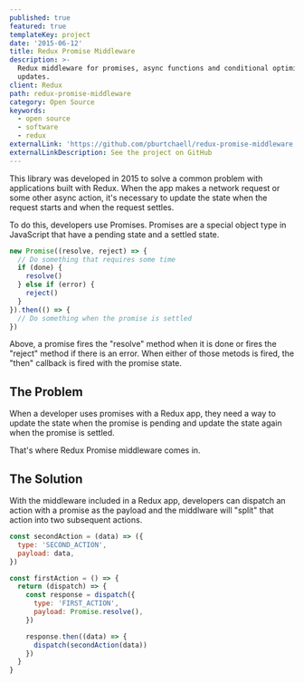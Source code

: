 ```yaml
---
published: true
featured: true
templateKey: project
date: '2015-06-12'
title: Redux Promise Middleware
description: >-
  Redux middleware for promises, async functions and conditional optimistic
  updates.
client: Redux
path: redux-promise-middleware
category: Open Source
keywords:
  - open source
  - software
  - redux
externalLink: 'https://github.com/pburtchaell/redux-promise-middleware'
externalLinkDescription: See the project on GitHub
---
```

This library was developed in 2015 to solve a common problem with applications built with Redux. When the app makes a network request or some other async action, it's necessary to update the state when the request starts and when the request settles.

To do this, developers use Promises. Promises are a special object type in JavaScript that have a pending state and a settled state.

```js
new Promise((resolve, reject) => {
  // Do something that requires some time
  if (done) {
    resolve()
  } else if (error) {
    reject()
  }
}).then(() => {
  // Do something when the promise is settled
})
```

Above, a promise fires the "resolve" method when it is done or fires the "reject" method if there is an error. When either of those metods is fired, the "then" callback is fired with the promise state.

## The Problem

When a developer uses promises with a Redux app, they need a way to update the  state when the promise is pending and update the state again when the promise is settled.

That's where Redux Promise middleware comes in.

## The Solution

With the middleware included in a Redux app, developers can dispatch an action with a promise as the payload and the middlware will "split" that action into two subsequent actions.

```js
const secondAction = (data) => ({
  type: 'SECOND_ACTION',
  payload: data,
})

const firstAction = () => {
  return (dispatch) => {
    const response = dispatch({
      type: 'FIRST_ACTION',
      payload: Promise.resolve(),
    })

    response.then((data) => {
      dispatch(secondAction(data))
    })
  }
}
```
